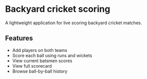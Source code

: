 # Backyard cricket scoring

A lightweight application for live scoring backyard cricket matches.

## Features
- Add players on both teams
- Score each ball using runs and wickets
- View current batsmen scores
- View full scorecard
- Browse ball-by-ball history